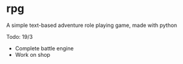 # rpg
A simple text-based adventure role playing game, made with python

Todo:
19/3 
- Complete battle engine
- Work on shop
